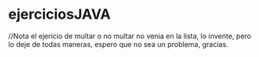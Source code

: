 # ejerciciosJAVA
//Nota
el ejericio de multar o no multar no venia en la lista, lo invente, pero lo deje de todas maneras, espero que no sea un problema, gracias.
